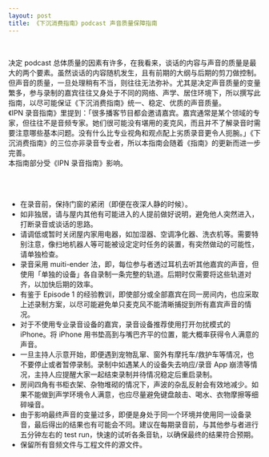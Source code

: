 ```yaml
---
layout: post
title: 《下沉消费指南》podcast 声音质量保障指南
---
```


<br>

决定 podcast 总体质量的因素有许多，在我看来，谈话的内容与声音的质量是最大的两个要素。虽然谈话的内容随机发生，且有前期的大纲与后期的剪刀做控制。但声音的质量，一旦处理稍有不当，则往往无法弥补。尤其是决定声音质量的变量繁多，参与录制的嘉宾往往又身处于不同的网络、声学、居住环境下，所以撰写此指南，以尽可能保证《下沉消费指南》统一、稳定、优质的声音质量。<br>《IPN 录音指南》里提到：「很多播客节目都会邀请嘉宾。嘉宾通常是某个领域的专家，但往往不是音频专家。她们很可能没有堪用的麦克风，而且并不了解录音时需要注意哪些基本问题。没有什么比专业视角和观点配上劣质录音更令人扼腕。」《下沉消费指南》的三位亦非录音专业者，所以本指南会随着《指南》的更新而进一步完善。<br>本指南部分受《IPN 录音指南》影响。


<br>

<!--excerpt-->

<br>


- 在录音前，保持门窗的紧闭（即便在夜深人静的时候）。
- 如非独居，请与屋内其他有可能进入的人提前做好说明，避免他人突然进入，打断录音或谈话的思路。
- 请调低或暂时关闭屋内家用电器，如加湿器、空调净化器、洗衣机等。需要特别注意，像扫地机器人等可能被设定定时任务的装置，有突然做动的可能性，请单独检查。
- 录音采用 muiti-ender 法，即，每位参与者透过耳机去听其他嘉宾的声音，但使用「单独的设备」各自录制一条完整的轨道。后期时仅需要将这些轨道对齐，以加快后期的效率。
- 有鉴于 Episode 1 的经验教训，即使部分或全部嘉宾在同一房间内，也应采取上述录制方案，以尽可能避免单只麦克风不能清晰捕捉到所有嘉宾声音的情况。
- 对于不使用专业录音设备的嘉宾，录音设备推荐使用打开勿扰模式的 iPhone。将 iPhone 用书垫高到与嘴巴齐平的位置，能大概率获得令人满意的声音。
- 一旦主持人示意开始，即便遇到宠物乱窜、窗外有摩托车/救护车等情况，也不要停止或者暂停录制。录制中如遇某人的设备失去响应/录音 App 崩溃等情况，主持人应提醒大家一起结束录制并待情况稳定后重启录制。
- 房间四角有书柜衣架、杂物堆砌的情况下，声波的杂乱反射会有效地减少。如果不能做到声学环境令人满意，也应尽量避免键盘敲击、喝水、衣物摩擦等细碎噪音。
- 由于影响最终声音的变量过多，即便是身处于同一个环境并使用同一设备录音，最后得出的结果也有可能会不同。建议在每期录音前，与其他参与者进行五分钟左右的 test run，快速的试听各条音轨，以确保最终的结果符合预期。
- 保留所有音频文件与工程文件的源文件。

